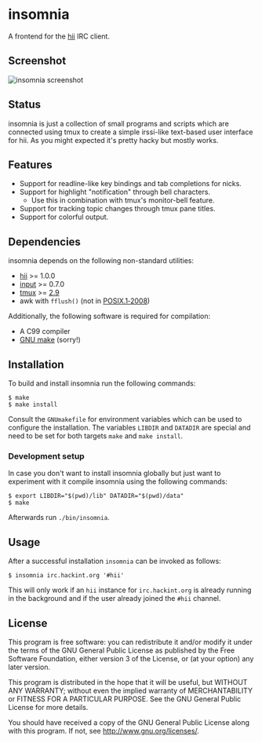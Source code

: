 # insomnia

A frontend for the [hii][hii github] IRC client.

## Screenshot

![insomnia screenshot](https://gist.githubusercontent.com/nmeum/3886bef9c4b07f42bcc4d15da1c0177e/raw/8d01fbe80a7843fec58f098fcdca591fecdc97a9/insomnia.png)

## Status

insomnia is just a collection of small programs and scripts which are
connected using tmux to create a simple irssi-like text-based user
interface for hii. As you might expected it's pretty hacky but mostly
works.

## Features

* Support for readline-like key bindings and tab completions for nicks.
* Support for highlight "notification" through bell characters.
	* Use this in combination with tmux's monitor-bell feature.
* Support for tracking topic changes through tmux pane titles.
* Support for colorful output.

## Dependencies

insomnia depends on the following non-standard utilities:

* [hii][hii github] >= 1.0.0
* [input][input github] >= 0.7.0
* [tmux][tmux homepage] >= [2.9][tmux pr 1487]
* awk with `fflush()` (not in [POSIX.1‐2008][posix issue 634])

Additionally, the following software is required for compilation:

* A C99 compiler
* [GNU make][GNU make] (sorry!)

## Installation

To build and install insomnia run the following commands:

	$ make
	$ make install

Consult the `GNUmakefile` for environment variables which can be used to
configure the installation. The variables `LIBDIR` and `DATADIR` are
special and need to be set for both targets `make` and `make install`.

### Development setup

In case you don't want to install insomnia globally but just want to
experiment with it compile insomnia using the following commands:

	$ export LIBDIR="$(pwd)/lib" DATADIR="$(pwd)/data"
	$ make

Afterwards run `./bin/insomnia`.

## Usage

After a successful installation `insomnia` can be invoked as follows:

	$ insomnia irc.hackint.org '#hii'

This will only work if an `hii` instance for `irc.hackint.org` is
already running in the background and if the user already joined the
`#hii` channel.

## License

This program is free software: you can redistribute it and/or modify it
under the terms of the GNU General Public License as published by the
Free Software Foundation, either version 3 of the License, or (at your
option) any later version.

This program is distributed in the hope that it will be useful, but
WITHOUT ANY WARRANTY; without even the implied warranty of
MERCHANTABILITY or FITNESS FOR A PARTICULAR PURPOSE. See the GNU General
Public License for more details.

You should have received a copy of the GNU General Public License along
with this program. If not, see <http://www.gnu.org/licenses/>.

[hii github]: https://github.com/nmeum/hii
[input github]: https://github.com/nmeum/input
[tmux homepage]: https://tmux.github.io
[tmux pr 1487]: https://github.com/tmux/tmux/pull/1487
[posix issue 634]: http://austingroupbugs.net/view.php?id=634
[GNU make]: https://www.gnu.org/software/make/
